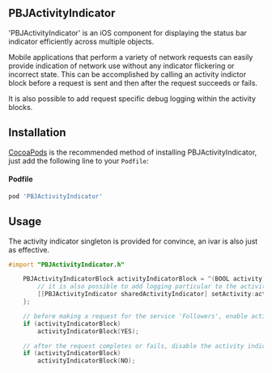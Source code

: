 ## PBJActivityIndicator
'PBJActivityIndicator' is an iOS component for displaying the status bar indicator efficiently across multiple objects.

Mobile applications that perform a variety of network requests can easily provide indication of network use without any indicator flickering or incorrect state. This can be accomplished by calling an activity indictor block before a request is sent and then after the request succeeds or fails.

It is also possible to add request specific debug logging within the activity blocks.

## Installation

[CocoaPods](http://cocoapods.org) is the recommended method of installing PBJActivityIndicator, just add the following line to your `Podfile`:

#### Podfile

```ruby
pod 'PBJActivityIndicator'
```

## Usage

The activity indicator singleton is provided for convince, an ivar is also just as effective.

```objective-c
#import "PBJActivityIndicator.h"
```

```objective-c
    PBJActivityIndicatorBlock activityIndicatorBlock = ^(BOOL activity) {
        // it is also possible to add logging particular to the activity here
        [[PBJActivityIndicator sharedActivityIndicator] setActivity:activity forType:PBJActivityServiceTypeFollowers];
    };
```

```objective-c
    // before making a request for the service 'Followers', enable activity indicator
    if (activityIndicatorBlock)
        activityIndicatorBlock(YES);
```

```objective-c
    // after the request completes or fails, disable the activity indicator
    if (activityIndicatorBlock)
        activityIndicatorBlock(NO);
```
